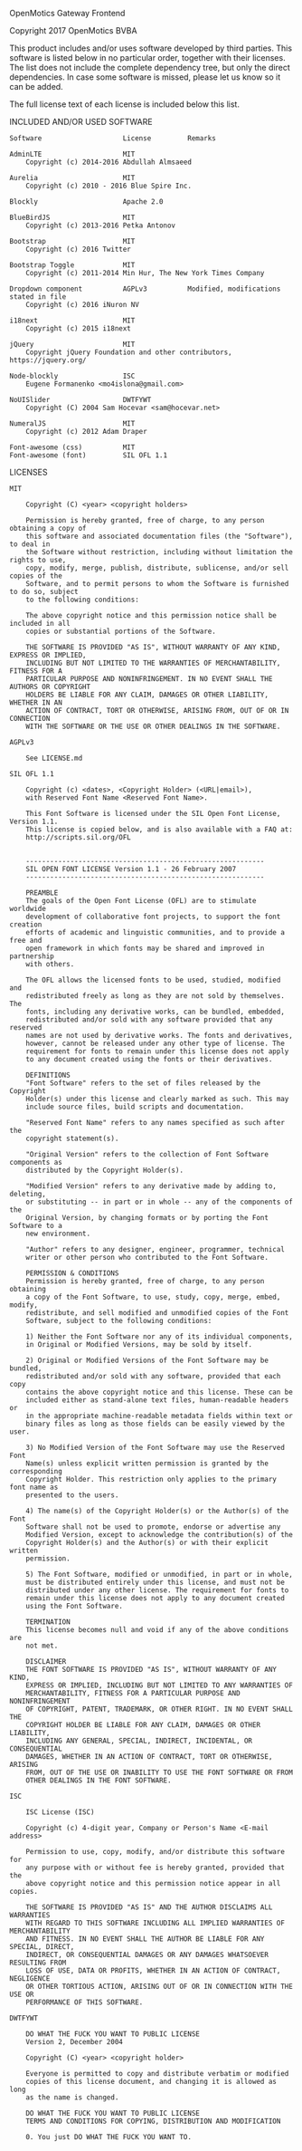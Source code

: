 OpenMotics Gateway Frontend

Copyright 2017 OpenMotics BVBA

This product includes and/or uses software developed by third parties. This
software is listed below in no particular order, together with their licenses. The
list does not include the complete dependency tree, but only the direct
dependencies.  In case some software is missed, please let us know so it can be added.

The full license text of each license is included below this list.

INCLUDED AND/OR USED SOFTWARE

    Software                    License         Remarks

    AdminLTE                    MIT
        Copyright (c) 2014-2016 Abdullah Almsaeed

    Aurelia                     MIT
        Copyright (c) 2010 - 2016 Blue Spire Inc.

    Blockly                     Apache 2.0

    BlueBirdJS                  MIT
        Copyright (c) 2013-2016 Petka Antonov

    Bootstrap                   MIT
        Copyright (c) 2016 Twitter

    Bootstrap Toggle            MIT
        Copyright (c) 2011-2014 Min Hur, The New York Times Company

    Dropdown component          AGPLv3          Modified, modifications stated in file
        Copyright (c) 2016 iNuron NV

    i18next                     MIT
        Copyright (c) 2015 i18next

    jQuery                      MIT
        Copyright jQuery Foundation and other contributors, https://jquery.org/

    Node-blockly                ISC
        Eugene Formanenko <mo4islona@gmail.com>

    NoUISlider                  DWTFYWT
        Copyright (C) 2004 Sam Hocevar <sam@hocevar.net>

    NumeralJS                   MIT
        Copyright (c) 2012 Adam Draper

    Font-awesome (css)          MIT
    Font-awesome (font)         SIL OFL 1.1

LICENSES

    MIT

        Copyright (C) <year> <copyright holders>

        Permission is hereby granted, free of charge, to any person obtaining a copy of
        this software and associated documentation files (the "Software"), to deal in
        the Software without restriction, including without limitation the rights to use,
        copy, modify, merge, publish, distribute, sublicense, and/or sell copies of the
        Software, and to permit persons to whom the Software is furnished to do so, subject
        to the following conditions:

        The above copyright notice and this permission notice shall be included in all
        copies or substantial portions of the Software.

        THE SOFTWARE IS PROVIDED "AS IS", WITHOUT WARRANTY OF ANY KIND, EXPRESS OR IMPLIED,
        INCLUDING BUT NOT LIMITED TO THE WARRANTIES OF MERCHANTABILITY, FITNESS FOR A
        PARTICULAR PURPOSE AND NONINFRINGEMENT. IN NO EVENT SHALL THE AUTHORS OR COPYRIGHT
        HOLDERS BE LIABLE FOR ANY CLAIM, DAMAGES OR OTHER LIABILITY, WHETHER IN AN
        ACTION OF CONTRACT, TORT OR OTHERWISE, ARISING FROM, OUT OF OR IN CONNECTION
        WITH THE SOFTWARE OR THE USE OR OTHER DEALINGS IN THE SOFTWARE.

    AGPLv3

        See LICENSE.md

    SIL OFL 1.1

        Copyright (c) <dates>, <Copyright Holder> (<URL|email>),
        with Reserved Font Name <Reserved Font Name>.

        This Font Software is licensed under the SIL Open Font License, Version 1.1.
        This license is copied below, and is also available with a FAQ at:
        http://scripts.sil.org/OFL


        -----------------------------------------------------------
        SIL OPEN FONT LICENSE Version 1.1 - 26 February 2007
        -----------------------------------------------------------

        PREAMBLE
        The goals of the Open Font License (OFL) are to stimulate worldwide
        development of collaborative font projects, to support the font creation
        efforts of academic and linguistic communities, and to provide a free and
        open framework in which fonts may be shared and improved in partnership
        with others.

        The OFL allows the licensed fonts to be used, studied, modified and
        redistributed freely as long as they are not sold by themselves. The
        fonts, including any derivative works, can be bundled, embedded,
        redistributed and/or sold with any software provided that any reserved
        names are not used by derivative works. The fonts and derivatives,
        however, cannot be released under any other type of license. The
        requirement for fonts to remain under this license does not apply
        to any document created using the fonts or their derivatives.

        DEFINITIONS
        "Font Software" refers to the set of files released by the Copyright
        Holder(s) under this license and clearly marked as such. This may
        include source files, build scripts and documentation.

        "Reserved Font Name" refers to any names specified as such after the
        copyright statement(s).

        "Original Version" refers to the collection of Font Software components as
        distributed by the Copyright Holder(s).

        "Modified Version" refers to any derivative made by adding to, deleting,
        or substituting -- in part or in whole -- any of the components of the
        Original Version, by changing formats or by porting the Font Software to a
        new environment.

        "Author" refers to any designer, engineer, programmer, technical
        writer or other person who contributed to the Font Software.

        PERMISSION & CONDITIONS
        Permission is hereby granted, free of charge, to any person obtaining
        a copy of the Font Software, to use, study, copy, merge, embed, modify,
        redistribute, and sell modified and unmodified copies of the Font
        Software, subject to the following conditions:

        1) Neither the Font Software nor any of its individual components,
        in Original or Modified Versions, may be sold by itself.

        2) Original or Modified Versions of the Font Software may be bundled,
        redistributed and/or sold with any software, provided that each copy
        contains the above copyright notice and this license. These can be
        included either as stand-alone text files, human-readable headers or
        in the appropriate machine-readable metadata fields within text or
        binary files as long as those fields can be easily viewed by the user.

        3) No Modified Version of the Font Software may use the Reserved Font
        Name(s) unless explicit written permission is granted by the corresponding
        Copyright Holder. This restriction only applies to the primary font name as
        presented to the users.

        4) The name(s) of the Copyright Holder(s) or the Author(s) of the Font
        Software shall not be used to promote, endorse or advertise any
        Modified Version, except to acknowledge the contribution(s) of the
        Copyright Holder(s) and the Author(s) or with their explicit written
        permission.

        5) The Font Software, modified or unmodified, in part or in whole,
        must be distributed entirely under this license, and must not be
        distributed under any other license. The requirement for fonts to
        remain under this license does not apply to any document created
        using the Font Software.

        TERMINATION
        This license becomes null and void if any of the above conditions are
        not met.

        DISCLAIMER
        THE FONT SOFTWARE IS PROVIDED "AS IS", WITHOUT WARRANTY OF ANY KIND,
        EXPRESS OR IMPLIED, INCLUDING BUT NOT LIMITED TO ANY WARRANTIES OF
        MERCHANTABILITY, FITNESS FOR A PARTICULAR PURPOSE AND NONINFRINGEMENT
        OF COPYRIGHT, PATENT, TRADEMARK, OR OTHER RIGHT. IN NO EVENT SHALL THE
        COPYRIGHT HOLDER BE LIABLE FOR ANY CLAIM, DAMAGES OR OTHER LIABILITY,
        INCLUDING ANY GENERAL, SPECIAL, INDIRECT, INCIDENTAL, OR CONSEQUENTIAL
        DAMAGES, WHETHER IN AN ACTION OF CONTRACT, TORT OR OTHERWISE, ARISING
        FROM, OUT OF THE USE OR INABILITY TO USE THE FONT SOFTWARE OR FROM
        OTHER DEALINGS IN THE FONT SOFTWARE.

    ISC

        ISC License (ISC)

        Copyright (c) 4-digit year, Company or Person's Name <E-mail address>

        Permission to use, copy, modify, and/or distribute this software for
        any purpose with or without fee is hereby granted, provided that the
        above copyright notice and this permission notice appear in all copies.

        THE SOFTWARE IS PROVIDED "AS IS" AND THE AUTHOR DISCLAIMS ALL WARRANTIES
        WITH REGARD TO THIS SOFTWARE INCLUDING ALL IMPLIED WARRANTIES OF MERCHANTABILITY
        AND FITNESS. IN NO EVENT SHALL THE AUTHOR BE LIABLE FOR ANY SPECIAL, DIRECT,
        INDIRECT, OR CONSEQUENTIAL DAMAGES OR ANY DAMAGES WHATSOEVER RESULTING FROM
        LOSS OF USE, DATA OR PROFITS, WHETHER IN AN ACTION OF CONTRACT, NEGLIGENCE
        OR OTHER TORTIOUS ACTION, ARISING OUT OF OR IN CONNECTION WITH THE USE OR
        PERFORMANCE OF THIS SOFTWARE.

    DWTFYWT

        DO WHAT THE FUCK YOU WANT TO PUBLIC LICENSE
        Version 2, December 2004

        Copyright (C) <year> <copyright holder>

        Everyone is permitted to copy and distribute verbatim or modified
        copies of this license document, and changing it is allowed as long
        as the name is changed.

        DO WHAT THE FUCK YOU WANT TO PUBLIC LICENSE
        TERMS AND CONDITIONS FOR COPYING, DISTRIBUTION AND MODIFICATION

        0. You just DO WHAT THE FUCK YOU WANT TO.
